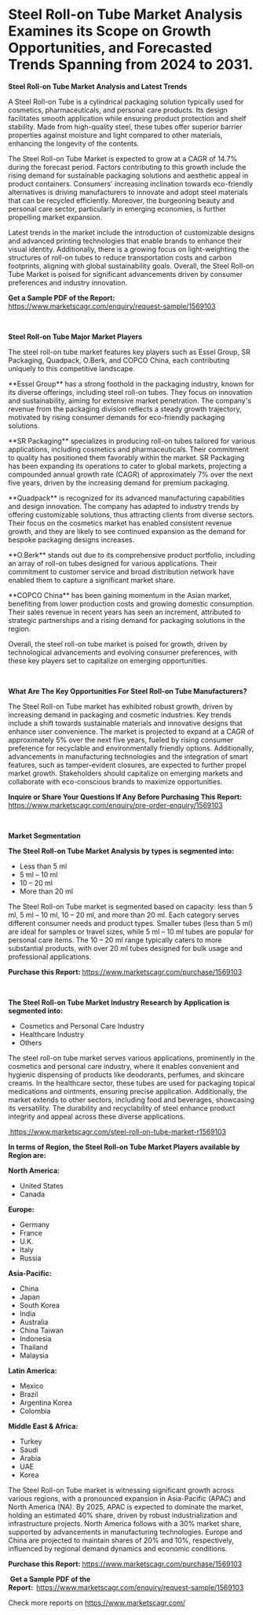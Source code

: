 <p><h1>Steel Roll-on Tube Market Analysis Examines its Scope on Growth Opportunities, and Forecasted Trends Spanning from 2024 to 2031.</h1></p><p><strong>Steel Roll-on Tube Market Analysis and Latest Trends</strong></p>
<p><p>A Steel Roll-on Tube is a cylindrical packaging solution typically used for cosmetics, pharmaceuticals, and personal care products. Its design facilitates smooth application while ensuring product protection and shelf stability. Made from high-quality steel, these tubes offer superior barrier properties against moisture and light compared to other materials, enhancing the longevity of the contents.</p><p>The Steel Roll-on Tube Market is expected to grow at a CAGR of 14.7% during the forecast period. Factors contributing to this growth include the rising demand for sustainable packaging solutions and aesthetic appeal in product containers. Consumers' increasing inclination towards eco-friendly alternatives is driving manufacturers to innovate and adopt steel materials that can be recycled efficiently. Moreover, the burgeoning beauty and personal care sector, particularly in emerging economies, is further propelling market expansion.</p><p>Latest trends in the market include the introduction of customizable designs and advanced printing technologies that enable brands to enhance their visual identity. Additionally, there is a growing focus on light-weighting the structures of roll-on tubes to reduce transportation costs and carbon footprints, aligning with global sustainability goals. Overall, the Steel Roll-on Tube Market is poised for significant advancements driven by consumer preferences and industry innovation.</p></p>
<p><strong>Get a Sample PDF of the Report:&nbsp;</strong> <a href="https://www.marketscagr.com/enquiry/request-sample/1569103?utm_campaign=1999&utm_medium=2&utm_source=Github&utm_content=ia&utm_term=28122024&utm_id=steel-roll-on-tube">https://www.marketscagr.com/enquiry/request-sample/1569103</a></p>
<p>&nbsp;</p>
<p><strong>Steel Roll-on Tube Major Market Players</strong></p>
<p><p>The steel roll-on tube market features key players such as Essel Group, SR Packaging, Quadpack, O.Berk, and COPCO China, each contributing uniquely to this competitive landscape.</p><p>**Essel Group** has a strong foothold in the packaging industry, known for its diverse offerings, including steel roll-on tubes. They focus on innovation and sustainability, aiming for extensive market penetration. The company's revenue from the packaging division reflects a steady growth trajectory, motivated by rising consumer demands for eco-friendly packaging solutions.</p><p>**SR Packaging** specializes in producing roll-on tubes tailored for various applications, including cosmetics and pharmaceuticals. Their commitment to quality has positioned them favorably within the market. SR Packaging has been expanding its operations to cater to global markets, projecting a compounded annual growth rate (CAGR) of approximately 7% over the next five years, driven by the increasing demand for premium packaging.</p><p>**Quadpack** is recognized for its advanced manufacturing capabilities and design innovation. The company has adapted to industry trends by offering customizable solutions, thus attracting clients from diverse sectors. Their focus on the cosmetics market has enabled consistent revenue growth, and they are likely to see continued expansion as the demand for bespoke packaging designs increases.</p><p>**O.Berk** stands out due to its comprehensive product portfolio, including an array of roll-on tubes designed for various applications. Their commitment to customer service and broad distribution network have enabled them to capture a significant market share. </p><p>**COPCO China** has been gaining momentum in the Asian market, benefiting from lower production costs and growing domestic consumption. Their sales revenue in recent years has seen an increment, attributed to strategic partnerships and a rising demand for packaging solutions in the region.</p><p>Overall, the steel roll-on tube market is poised for growth, driven by technological advancements and evolving consumer preferences, with these key players set to capitalize on emerging opportunities.</p></p>
<p>&nbsp;</p>
<p><strong>What Are The Key Opportunities For Steel Roll-on Tube Manufacturers?</strong></p>
<p><p>The Steel Roll-on Tube market has exhibited robust growth, driven by increasing demand in packaging and cosmetic industries. Key trends include a shift towards sustainable materials and innovative designs that enhance user convenience. The market is projected to expand at a CAGR of approximately 5% over the next five years, fueled by rising consumer preference for recyclable and environmentally friendly options. Additionally, advancements in manufacturing technologies and the integration of smart features, such as tamper-evident closures, are expected to further propel market growth. Stakeholders should capitalize on emerging markets and collaborate with eco-conscious brands to maximize opportunities.</p></p>
<p><strong>Inquire or Share Your Questions If Any Before Purchasing This Report:</strong> <a href="https://www.marketscagr.com/enquiry/pre-order-enquiry/1569103?utm_campaign=1999&utm_medium=2&utm_source=Github&utm_content=ia&utm_term=28122024&utm_id=steel-roll-on-tube">https://www.marketscagr.com/enquiry/pre-order-enquiry/1569103</a></p>
<p>&nbsp;</p>
<p><strong>Market Segmentation</strong></p>
<p><strong>The Steel Roll-on Tube Market Analysis by types is segmented into:</strong></p>
<p><ul><li>Less than 5 ml</li><li>5 ml – 10 ml</li><li>10 – 20 ml</li><li>More than 20 ml</li></ul></p>
<p><p>The Steel Roll-on Tube market is segmented based on capacity: less than 5 ml, 5 ml – 10 ml, 10 – 20 ml, and more than 20 ml. Each category serves different consumer needs and product types. Smaller tubes (less than 5 ml) are ideal for samples or travel sizes, while 5 ml – 10 ml tubes are popular for personal care items. The 10 – 20 ml range typically caters to more substantial products, with over 20 ml tubes designed for bulk usage and professional applications.</p></p>
<p><strong>Purchase this Report:&nbsp;</strong><a href="https://www.marketscagr.com/purchase/1569103?utm_campaign=1999&utm_medium=2&utm_source=Github&utm_content=ia&utm_term=28122024&utm_id=steel-roll-on-tube">https://www.marketscagr.com/purchase/1569103</a></p>
<p>&nbsp;</p>
<p><strong>The Steel Roll-on Tube Market Industry Research by Application is segmented into:</strong></p>
<p><ul><li>Cosmetics and Personal Care Industry</li><li>Healthcare Industry</li><li>Others</li></ul></p>
<p><p>The steel roll-on tube market serves various applications, prominently in the cosmetics and personal care industry, where it enables convenient and hygienic dispensing of products like deodorants, perfumes, and skincare creams. In the healthcare sector, these tubes are used for packaging topical medications and ointments, ensuring precise application. Additionally, the market extends to other sectors, including food and beverages, showcasing its versatility. The durability and recyclability of steel enhance product integrity and appeal across these diverse applications.</p></p>
<p><a href="https://www.marketscagr.com/steel-roll-on-tube-market-r1569103?utm_campaign=1999&utm_medium=2&utm_source=Github&utm_content=ia&utm_term=28122024&utm_id=steel-roll-on-tube">&nbsp;https://www.marketscagr.com/steel-roll-on-tube-market-r1569103</a></p>
<p><strong>In terms of Region, the Steel Roll-on Tube Market Players available by Region are:</strong></p>
<p>
    <p> <strong> North America: </strong>
        <ul>
            <li>United States</li>
            <li>Canada</li>
        </ul>
        </p> 
    <p> <strong> Europe: </strong>
        <ul>
            <li>Germany</li>
            <li>France</li>
            <li>U.K.</li>
            <li>Italy</li>
            <li>Russia</li>
        </ul>
        </p> 
    <p> <strong> Asia-Pacific: </strong>
        <ul>
            <li>China</li>
            <li>Japan</li>
            <li>South Korea</li>
            <li>India</li>
            <li>Australia</li>
            <li>China Taiwan</li>
            <li>Indonesia</li>
            <li>Thailand</li>
            <li>Malaysia</li>
        </ul>
        </p> 
    <p> <strong> Latin America: </strong>
        <ul>
            <li>Mexico</li>
            <li>Brazil</li>
            <li>Argentina Korea</li>
            <li>Colombia</li>
        </ul>
        </p> 
    <p> <strong> Middle East & Africa: </strong>
        <ul>
            <li>Turkey</li>
            <li>Saudi</li>
            <li>Arabia</li>
            <li>UAE</li>
            <li>Korea</li>
        </ul>
    </p>
    </p>
<p><p>The Steel Roll-on Tube market is witnessing significant growth across various regions, with a pronounced expansion in Asia-Pacific (APAC) and North America (NA). By 2025, APAC is expected to dominate the market, holding an estimated 40% share, driven by robust industrialization and infrastructure projects. North America follows with a 30% market share, supported by advancements in manufacturing technologies. Europe and China are projected to maintain shares of 20% and 10%, respectively, influenced by regional demand dynamics and economic conditions.</p></p>
<p><strong>Purchase this Report: </strong><a href="https://www.marketscagr.com/purchase/1569103?utm_campaign=1999&utm_medium=2&utm_source=Github&utm_content=ia&utm_term=28122024&utm_id=steel-roll-on-tube">https://www.marketscagr.com/purchase/1569103</a></p>
<p>&nbsp;<strong>Get a Sample PDF of the Report:&nbsp;&nbsp;</strong><a href="https://www.marketscagr.com/enquiry/request-sample/1569103?utm_campaign=1999&utm_medium=2&utm_source=Github&utm_content=ia&utm_term=28122024&utm_id=steel-roll-on-tube">https://www.marketscagr.com/enquiry/request-sample/1569103</a></p>
<p><strong></strong></p>
<p>Check more reports on <a href="https://www.marketscagr.com/?utm_campaign=1999&utm_medium=2&utm_source=Github&utm_content=ia&utm_term=28122024&utm_id=steel-roll-on-tube">https://www.marketscagr.com/</a></p>
